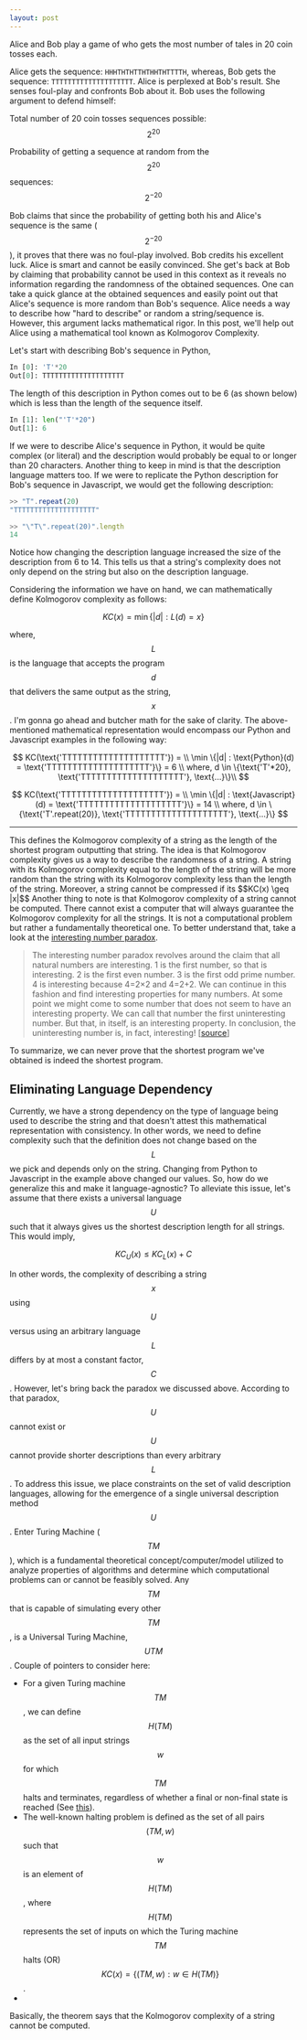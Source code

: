 ```yaml
---
layout: post
---
```



Alice and Bob play a game of who gets the most number of tales in 20 coin tosses each.

Alice gets the sequence: `HHHTHTHTTHTHHTHTTTTH`, whereas, Bob gets the sequence: `TTTTTTTTTTTTTTTTTTTT`. Alice is perplexed at Bob's result. She senses foul-play and confronts Bob about it. Bob uses the following argument to defend himself:



Total number of 20 coin tosses sequences possible: $$2^{20}$$

Probability of getting a sequence at random from the $$2^{20}$$ sequences: $$2^{-20}$$



Bob claims that since the probability of getting both his and Alice's sequence is the same ($$2^{-20}$$), it proves that there was no foul-play involved. Bob credits his excellent luck. Alice is smart and cannot be easily convinced. She get's back at Bob by claiming that probability cannot be used in this context as it reveals no information regarding the randomness of the obtained sequences. One can take a quick glance at the obtained sequences and easily point out that Alice's sequence is more random than Bob's sequence. Alice needs a way to describe how "hard to describe" or random a string/sequence is. However, this argument lacks mathematical rigor. In this post, we'll help out Alice using a mathematical tool known as Kolmogorov Complexity.



Let's start with describing Bob's sequence in Python,

```py
In [0]: 'T'*20
Out[0]: TTTTTTTTTTTTTTTTTTTT
```

The length of this description in Python comes out to be 6 (as shown below) which is less than the length of the sequence itself.

```py
In [1]: len("'T'*20")
Out[1]: 6
```

If we were to describe Alice's sequence in Python, it would be quite complex (or literal) and the description would probably be equal to or longer than 20 characters. Another thing to keep in mind is that the description language matters too.  If we were to replicate the Python description for Bob's sequence in Javascript, we would get the following description:

```js
>> "T".repeat(20)
"TTTTTTTTTTTTTTTTTTTT"

>> "\"T\".repeat(20)".length
14
```

Notice how changing the description language increased the size of the description from 6 to 14. This tells us that a string's complexity does not only depend on the string but also on the description language. 

Considering the information we have on hand, we can mathematically define Kolmogorov complexity as follows:


$$
KC(x) = \min \{|d| : L(d) = x\}
$$

where, $$L$$ is the language that accepts the program $$d$$ that delivers the same output as the string, $$x$$. I'm gonna go ahead and butcher math for the sake of clarity. The above-mentioned mathematical representation would encompass our Python and Javascript examples in the following way:

$$
KC(\text{'TTTTTTTTTTTTTTTTTTTT'}) = \\ \min \{|d| : \text{Python}(d) = \text{'TTTTTTTTTTTTTTTTTTTT'}\} = 6 \\ where, d \in \{\text{'T'*20}, \text{'TTTTTTTTTTTTTTTTTTTT'}, \text{...}\}\\
$$



$$
KC(\text{'TTTTTTTTTTTTTTTTTTTT'}) = \\ \min \{|d| : \text{Javascript}(d) = \text{'TTTTTTTTTTTTTTTTTTTT'}\} = 14 \\ where, d \in \{\text{'T'.repeat(20)}, \text{'TTTTTTTTTTTTTTTTTTTT'}, \text{...}\}
$$


<hr />

<div>
This defines the Kolmogorov complexity of a string as the length of the shortest program outputting that string. The idea is that Kolmogorov complexity gives us a way to describe the randomness of a string. A string with its Kolmogorov complexity equal to the length of the string will be more random than the string with its Kolmogorov complexity less than the length of the string. Moreover, a string cannot be compressed if its $$KC(x) \geq |x|$$ Another thing to note is that Kolmogorov complexity of a string cannot be computed. There cannot exist a computer that will always guarantee the Kolmogorov complexity for all the strings. It is not a computational problem but rather a fundamentally theoretical one.  To better understand that, take a look at the <a href="https://en.wikipedia.org/wiki/Interesting_number_paradox">interesting number paradox</a>. 
</div>



> The interesting number paradox revolves around the claim that all  natural numbers are interesting. 1 is the first number, so that is  interesting. 2 is the first even number. 3 is the first odd prime  number. 4 is interesting because 4=2×2 and 4=2+2. We can continue in  this fashion and find interesting properties for many numbers. At some  point we might come to some number that does not seem to have an  interesting property. We can call that number the first uninteresting  number. But that, in itself, is an interesting property. In conclusion,  the uninteresting number is, in fact, interesting! [[source](https://nautil.us/kolmogorov-complexity-and-our-search-for-meaning-237158/)]

To summarize, we can never prove that the shortest program we've obtained is indeed the shortest program.

## Eliminating Language Dependency

Currently, we have a strong dependency on the type of language being used to describe the string and that doesn't attest this mathematical representation with consistency. In other words, we need to define complexity such that the definition does not change based on the $$L$$ we pick and depends only on the string. Changing from Python to Javascript in the example above changed our values. So, how do we generalize this and make it language-agnostic? To alleviate this issue, let's assume that there exists a universal language $$U$$ such that it always gives us the shortest description length for all strings. This would imply,


$$
KC_{U}(x) \leq KC_{L}(x) + C
$$

In other words, the complexity of describing a string $$x$$ using $$U$$ versus using an arbitrary language $$L$$ differs by at most a constant factor, $$C$$. However, let's bring back the paradox we discussed above. According to that paradox, $$U$$ cannot exist or $$U$$ cannot provide shorter descriptions than every arbitrary $$L$$. To address this issue, we place constraints on the set of valid description languages, allowing for the emergence of a single universal description method $$U$$. Enter Turing Machine ($$TM$$), which is a fundamental theoretical concept/computer/model utilized to analyze properties of algorithms and determine which computational problems can or cannot be feasibly solved. Any $$TM$$ that is capable of simulating every other $$TM$$, is a Universal Turing Machine, $$UTM$$. Couple of pointers to consider here:

* For a given Turing machine $$TM$$, we can define $$H(TM)$$ as the set of all input strings $$w$$ for which $$TM$$ halts and terminates, regardless of whether a final or non-final state is reached (See <a href="https://en.wikipedia.org/wiki/Halting_problem" target="_blank">this</a>).
* The well-known halting problem is defined as the set of all pairs $$(TM, w)$$ such that $$w$$ is an element of $$H(TM)$$, where $$H(TM)$$ represents the set of inputs on which the Turing machine $$TM$$ halts (OR) $$KC(x) = \{(TM, w) : w \in H(TM)\}$$ .
* 





Basically, the theorem says that the Kolmogorov complexity of a string cannot be computed. 
